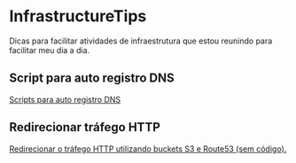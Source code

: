 # InfrastructureTips
Dicas para facilitar atividades de infraestrutura que estou reunindo para facilitar meu dia a dia.



## Script para auto registro DNS
[Scripts para auto registro DNS](AutoRegisterDNS/README.md)

## Redirecionar tráfego HTTP
[Redirecionar o tráfego HTTP utilizando buckets S3 e Route53 (sem código).](S3RedirectHTTP/README.md)
